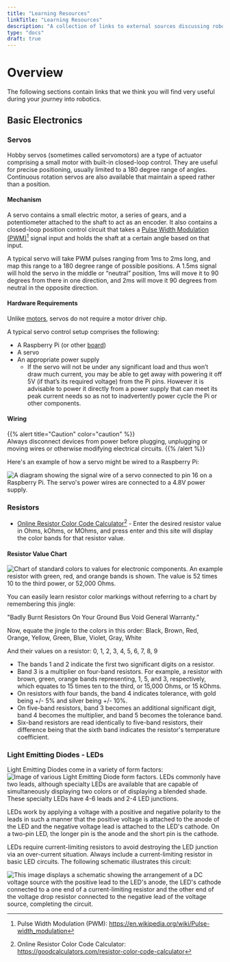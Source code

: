 ```yaml
---
title: "Learning Resources"
linkTitle: "Learning Resources"
description: "A collection of links to external sources discussing robotics topics and basic information that we believe users may find helpful."
type: "docs"
draft: true
---
```

# Overview
The following sections contain links that we think you will find very useful during your journey into robotics.

## Basic Electronics

### Servos

Hobby servos (sometimes called servomotors) are a type of actuator comprising a small motor with built-in closed-loop control.
They are useful for precise positioning, usually limited to a 180 degree range of angles.
Continuous rotation servos are also available that maintain a speed rather than a position.

#### Mechanism

A servo contains a small electric motor, a series of gears, and a potentiometer attached to the shaft to act as an encoder.
It also contains a closed-loop position control circuit that takes a <a href="https://en.wikipedia.org/wiki/Pulse-width_modulation" target="_blank">Pulse Width Modulation (PWM)</a>[^pwm] signal input and holds the shaft at a certain angle based on that input.

[^pwm]: Pulse Width Modulation (PWM): <a href="https://en.wikipedia.org/wiki/Pulse-width_modulation" target="_blank">ht<span></span>tps://en.wikipedia.org/wiki/Pulse-width_modulation</a>

A typical servo will take PWM pulses ranging from 1ms to 2ms long, and map this range to a 180 degree range of possible positions.
A 1.5ms signal will hold the servo in the middle or “neutral” position, 1ms will move it to 90 degrees from there in one direction, and 2ms will move it 90 degrees from neutral in the opposite direction.

#### Hardware Requirements

Unlike [motors](/components/motor/), servos do not require a motor driver chip.

A typical servo control setup comprises the following:

- A Raspberry Pi (or other [board](/components/board/))
- A servo
- An appropriate power supply
    - If the servo will not be under any significant load and thus won’t draw much current, you may be able to get away with powering it off 5V (if that’s its required voltage) from the Pi pins.
    However it is advisable to power it directly from a power supply that can meet its peak current needs so as not to inadvertently power cycle the Pi or other components.

#### Wiring

{{% alert title="Caution" color="caution" %}}  
Always disconnect devices from power before plugging, unplugging or moving wires or otherwise modifying electrical circuits.
{{% /alert %}}

Here's an example of how a servo might be wired to a Raspberry Pi:  

![A diagram showing the signal wire of a servo connected to pin 16 on a Raspberry Pi. The servo's power wires are connected to a 4.8V power supply.](/components/img/servo/servo-wiring.png)

### Resistors

- <a href="https://goodcalculators.com/resistor-color-code-calculator/" target="_blank">Online Resistor Color Code Calculator</a>[^orccc] - Enter the desired resistor value in Ohms, kOhms, or MOhms, and press enter and this site will display the color bands for that resistor value.
[^orccc]: Online Resistor Color Code Calculator: <a href="https://goodcalculators.com/resistor-color-code-calculator/" target="_blank">ht<span></span>tps://goodcalculators.com/resistor-color-code-calculator</a>

#### Resistor Value Chart
<img src="../img/resistor.png" alt="Chart of standard colors to values for electronic components. An example resistor with green, red, and orange bands is shown. The value is 52 times 10 to the third power, or 52,000 Ohms." />

You can easily learn resistor color markings without referring to a chart by remembering this jingle:

"Badly Burnt Resistors On Your Ground Bus Void General Warranty."

Now, equate the jingle to the colors in this order:
Black, Brown, Red, Orange, Yellow, Green, Blue, Violet, Gray, White

And their values on a resistor:
0, 1, 2, 3, 4, 5, 6, 7, 8, 9

- The bands 1 and 2 indicate the first two significant digits on a resistor. 
- Band 3 is a multiplier on four-band resistors. 
For example, a resistor with brown, green, orange bands representing, 1, 5, and  3, respectively, which equates to 15 times ten to the third, or 15,000 Ohms, or 15 kOhms.
- On resistors with four bands, the band 4 indicates tolerance, with gold being +/- 5% and silver being +/- 10%. 
- On five-band resistors, band 3 becomes an additional significant digit, band 4 becomes the multiplier, and band 5 becomes the tolerance band. 
- Six-band resistors are read identically to five-band resistors, their difference being that the sixth band indicates the resistor's temperature coefficient.

### Light Emitting Diodes - LEDs

Light Emitting Diodes come in a variety of form factors:
<img src="../img/Verschiedene_LEDs.jpg" alt="Image of various Light Emitting Diode form factors." />
LEDs commonly have two leads, although specialty LEDs are available that are capable of simultaneously displaying two colors or of displaying a blended shade. These specialty LEDs have 4-6 leads and 2-4 LED junctions.

LEDs work by applying a voltage with a positive and negative polarity to the leads in such a manner that the positive voltage is attached to the anode of the LED and the negative voltage lead is attached to the LED's cathode. On a two-pin LED, the longer pin is the anode and the short pin is the cathode.

LEDs require current-limiting resistors to avoid destroying the LED junction via an over-current situation. Always include a current-limiting resistor in basic LED circuits. The following schematic illustrates this circuit:

<img src="../img/LED_circuit2.png" alt="This image displays a schematic showing the arrangement of a DC voltage source with the positive lead to the LED's anode, the LED's cathode connected to a one end of a current-limiting resistor and the other end of the voltage drop resistor connected to the negative lead of the voltage source, completing the circuit." />